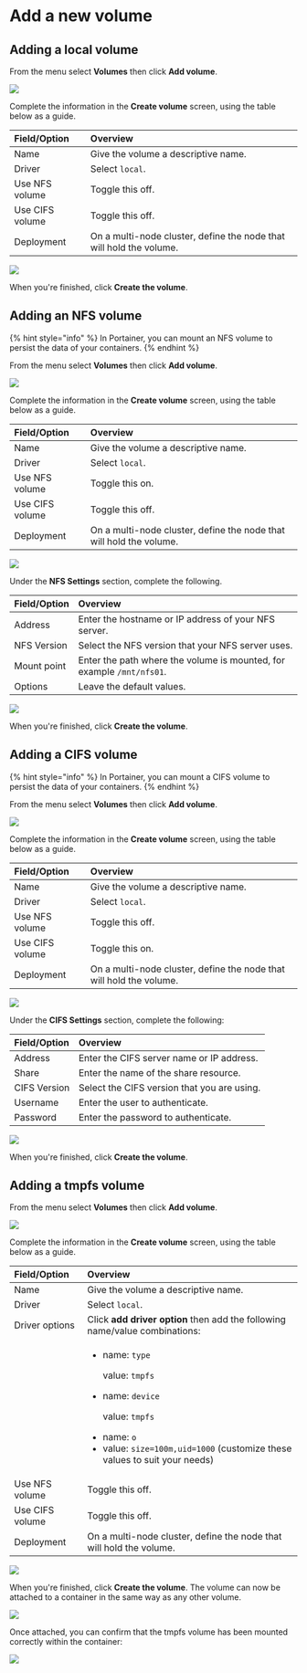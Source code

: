 # Add a new volume

## Adding a local volume

From the menu select **Volumes** then click **Add volume**.

![](../../../.gitbook/assets/2.9-volumes-add-1.gif)

Complete the information in the **Create volume** screen, using the table below as a guide.

| Field/Option | Overview |
| :--- | :--- |
| Name | Give the volume a descriptive name. |
| Driver | Select `local`. |
| Use NFS volume | Toggle this off. |
| Use CIFS volume | Toggle this off. |
| Deployment | On a multi-node cluster, define the node that will hold the volume. |

![](../../../.gitbook/assets/volumes-add-2.png)

When you're finished, click **Create the volume**.

## Adding an NFS volume

{% hint style="info" %}
In Portainer, you can mount an NFS volume to persist the data of your containers.
{% endhint %}

From the menu select **Volumes** then click **Add volume**. 

![](../../../.gitbook/assets/2.9-volumes-add-1.gif)

Complete the information in the **Create volume** screen, using the table below as a guide.

| Field/Option | Overview |
| :--- | :--- |
| Name | Give the volume a descriptive name. |
| Driver | Select `local`. |
| Use NFS volume | Toggle this on. |
| Use CIFS volume | Toggle this off. |
| Deployment | On a multi-node cluster, define the node that will hold the volume. |

![](../../../.gitbook/assets/volumes-add-3.png)

Under the **NFS Settings** section, complete the following.

| Field/Option | Overview |
| :--- | :--- |
| Address | Enter the hostname or IP address of your NFS server. |
| NFS Version | Select the NFS version that your NFS server uses. |
| Mount point | Enter the path where the volume is mounted, for example `/mnt/nfs01`. |
| Options | Leave the default values. |

![](../../../.gitbook/assets/volumes-add-4.png)

When you're finished, click **Create the volume**.

## Adding a CIFS volume

{% hint style="info" %}
In Portainer, you can mount a CIFS volume to persist the data of your containers.
{% endhint %}

From the menu select **Volumes** then click **Add volume**.

![](../../../.gitbook/assets/2.9-volumes-add-1.gif)

Complete the information in the **Create volume** screen, using the table below as a guide.

| Field/Option | Overview |
| :--- | :--- |
| Name | Give the volume a descriptive name. |
| Driver | Select `local`. |
| Use NFS volume | Toggle this off. |
| Use CIFS volume | Toggle this on. |
| Deployment | On a multi-node cluster, define the node that will hold the volume. |

![](../../../.gitbook/assets/volumes-add-5.png)

Under the **CIFS Settings** section, complete the following:

| Field/Option | Overview |
| :--- | :--- |
| Address | Enter the CIFS server name or IP address. |
| Share | Enter the name of the share resource. |
| CIFS Version | Select the CIFS version that you are using. |
| Username | Enter the user to authenticate. |
| Password | Enter the password to authenticate. |

![](../../../.gitbook/assets/volumes-add-6.png)

When you're finished, click **Create the volume**.

## Adding a tmpfs volume

From the menu select **Volumes** then click **Add volume**. 

![](../../../.gitbook/assets/2.9-volumes-add-1.gif)

Complete the information in the **Create volume** screen, using the table below as a guide.

<table>
  <thead>
    <tr>
      <th style="text-align:left">Field/Option</th>
      <th style="text-align:left">Overview</th>
    </tr>
  </thead>
  <tbody>
    <tr>
      <td style="text-align:left">Name</td>
      <td style="text-align:left">Give the volume a descriptive name.</td>
    </tr>
    <tr>
      <td style="text-align:left">Driver</td>
      <td style="text-align:left">Select <code>local</code>.</td>
    </tr>
    <tr>
      <td style="text-align:left">Driver options</td>
      <td style="text-align:left">Click <b>add driver option</b> then add the following name/value combinations:</td>
    </tr>
    <tr>
      <td style="text-align:left"></td>
      <td style="text-align:left">
        <ul>
          <li>
            <p>name: <code>type</code>
            </p>
            <p>value: <code>tmpfs</code>
            </p>
          </li>
          <li>
            <p>name: <code>device</code>
            </p>
            <p>value: <code>tmpfs</code>
            </p>
          </li>
          <li>name: <code>o</code>
          </li>
          <li>value: <code>size=100m,uid=1000</code> (customize these values to suit your
            needs)</li>
        </ul>
      </td>
    </tr>
    <tr>
      <td style="text-align:left">Use NFS volume</td>
      <td style="text-align:left">Toggle this off.</td>
    </tr>
    <tr>
      <td style="text-align:left">Use CIFS volume</td>
      <td style="text-align:left">Toggle this off.</td>
    </tr>
    <tr>
      <td style="text-align:left">Deployment</td>
      <td style="text-align:left">On a multi-node cluster, define the node that will hold the volume.</td>
    </tr>
  </tbody>
</table>

![](../../../.gitbook/assets/volumes-add-7.png)

When you're finished, click **Create the volume**. The volume can now be attached to a container in the same way as any other volume.

![](../../../.gitbook/assets/volumes-add-8.png)

Once attached, you can confirm that the tmpfs volume has been mounted correctly within the container:

![](../../../.gitbook/assets/volumes-add-9.png)



